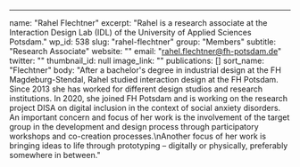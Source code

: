 ---
  name: "Rahel Flechtner"
  excerpt: "Rahel is a research associate at the Interaction Design Lab (IDL) of the University of Applied Sciences Potsdam."
  wp_id: 538
  slug: "rahel-flechtner"
  group: "Members"
  subtitle: "Research Associate"
  website: ""
  email: "rahel.flechtner@fh-potsdam.de"
  twitter: ""
  thumbnail_id: null
  image_link: ""
  publications: []
  sort_name: "Flechtner"
  body: "After a bachelor's degree in industrial design at the FH Magdeburg-Stendal, Rahel studied interaction design at the FH Potsdam. Since 2013 she has worked for different design studios and research institutions. In 2020, she joined FH Potsdam and is working on the research project DISA on digital inclusion in the context of social anxiety disorders. An important concern and focus of her work is the involvement of the target group in the development and design process through participatory workshops and co-creation processes.\nAnother focus of her work is bringing ideas to life through prototyping – digitally or physically, preferably somewhere in between."
